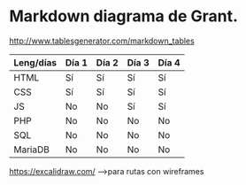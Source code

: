 # Markdown diagrama de Grant.

http://www.tablesgenerator.com/markdown_tables

| Leng/días | Día 1 | Día 2 | Día 3 | Día 4 |
| --------- | ----- | ----- | ----- | ----- |
| HTML      | Sí    | Sí    | Sí    | Sí    |
| CSS       | Sí    | Sí    | Sí    | Sí    |
| JS        | No    | No    | Sí    | Sí    |
| PHP       | No    | No    | No    | No    |
| SQL       | No    | No    | No    | No    |
| MariaDB   | No    | No    | No    | No    |

https://excalidraw.com/ -->para rutas con wireframes
